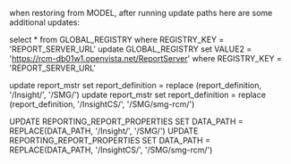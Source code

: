 when restoring from MODEL, after running update paths here are some additional updates:

select * from GLOBAL_REGISTRY where REGISTRY_KEY = 'REPORT_SERVER_URL'
update GLOBAL_REGISTRY set VALUE2 = 'https://rcm-db01w1.openvista.net/ReportServer' where REGISTRY_KEY = 'REPORT_SERVER_URL'

update report_mstr set report_definition = replace (report_definition, '/Insight/', '/SMG/')
update report_mstr set report_definition = replace (report_definition, '/InsightCS/', '/SMG/smg-rcm/')

UPDATE REPORTING_REPORT_PROPERTIES SET DATA_PATH = REPLACE(DATA_PATH, '/Insight/', '/SMG/')
UPDATE REPORTING_REPORT_PROPERTIES SET DATA_PATH = REPLACE(DATA_PATH, '/InsightCS/', '/SMG/smg-rcm/')


